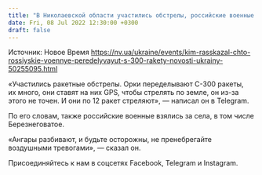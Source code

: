 ```yaml
---
title: "В Николаевской области участились обстрелы, российские военные переделывают С-300 ракеты — Ким"
date: Fri, 08 Jul 2022 12:30:00 +0300
draft: false
---
```

Источник: Новое Время https://nv.ua/ukraine/events/kim-rasskazal-chto-rossiyskie-voennye-peredelyvayut-s-300-rakety-novosti-ukrainy-50255095.html


«Участились ракетные обстрелы. Орки переделывают С-300 ракеты, их много, они ставят на них GPS, чтобы стрелять по земле, он из-за этого не точен. И они по 12 ракет стреляют», — написал он в Telegram.

По его словам, также российские военные взялись за села, в том числе Березнеговатое.

«Ангары разбивают, и будьте осторожны, не пренебрегайте воздушными тревогами», — сказал он.

Присоединяйтесь к нам в соцсетях Facebook, Telegram и Instagram.
